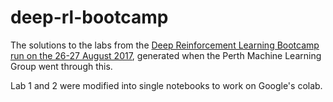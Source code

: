 # deep-rl-bootcamp

The solutions to the labs from the [Deep Reinforcement Learning Bootcamp run on the 26-27 August 2017](https://sites.google.com/view/deep-rl-bootcamp/labs), generated when the Perth Machine Learning Group went through this.

Lab 1 and 2 were modified into single notebooks to work on Google's colab.
